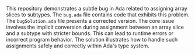 This repository demonstrates a subtle bug in Ada related to assigning array slices to subtypes. The `bug.ada` file contains code that exhibits this problem. The `bugSolution.ada` file presents a corrected version.  The core issue involves the implicit conversion during assignment between an array slice and a subtype with stricter bounds. This can lead to runtime errors or incorrect program behavior. The solution illustrates how to handle such assignments safely and correctly within Ada's type system. 